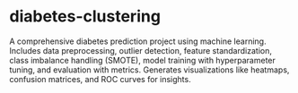 # diabetes-clustering
A comprehensive diabetes prediction project using machine learning. Includes data preprocessing, outlier detection, feature standardization, class imbalance handling (SMOTE), model training with hyperparameter tuning, and evaluation with metrics. Generates visualizations like heatmaps, confusion matrices, and ROC curves for insights.
